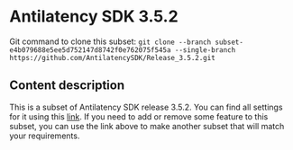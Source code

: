 # Antilatency SDK 3.5.2

Git command to clone this subset: `git clone --branch subset-e4b079688e5ee5d752147d8742f0e762075f545a --single-branch https://github.com/AntilatencySDK/Release_3.5.2.git`

## Content description

This is a subset of Antilatency SDK release 3.5.2. You can find all settings for it using this [link](https://developers.antilatency.com/Sdk/Configurator_en.html#{"Language":"CPlusPlus","Libraries":{"AltEnvironmentArbitrary2D":false,"AltEnvironmentHorizontalGrid":true,"AltEnvironmentPillars":false,"AltEnvironmentSelector":true,"AltTracking":true,"Bracer":false,"DeviceNetwork":true,"HardwareExtensionInterface":false,"RadioMetrics":false,"StorageClient":false,"TrackingAlignment":false},"OS":{"Android":{"aar":false},"Linux":{"aarch64-linux-gnu":true,"arm-linux-gnueabihf":true,"x86_64":false},"WindowsDesktop":{"x64":false,"x86":false},"WindowsUWP":{"arm64-v8a":false,"armeabi-v7a":false,"x64":false}},"Release":"3.5.2","Target":"Native","TargetSettings":{"Exceptions":true,"MathTypes":"Default"}}). If you need to add or remove some feature to this subset, you can use the link above to make another subset that will match your requirements.
